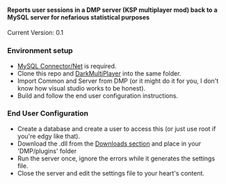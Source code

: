 #### Reports user sessions in a DMP server (KSP multiplayer mod) back to a MySQL server for nefarious statistical purposes ####
Current Version: 0.1

### Environment setup ###

* [MySQL Connector/Net](https://dev.mysql.com/downloads/connector/net/6.9.html) is required.
* Clone this repo and [DarkMultiPlayer](https://github.com/godarklight/DarkMultiPlayer) into the same folder.
* Import Common and Server from DMP (or it might do it for you, I don't know how visual studio works to be honest).
* Build and follow the end user configuration instructions.

### End User Configuration ###
* Create a database and create a user to access this (or just use root if you're edgy like that).
* Download the .dll from the [Downloads section](https://bitbucket.org/Dan_Shields/dmpplayerlogging/downloads/?tab=downloads) and place in your 'DMP/plugins' folder
* Run the server once, ignore the errors while it generates the settings file.
* Close the server and edit the settings file to your heart's content.
